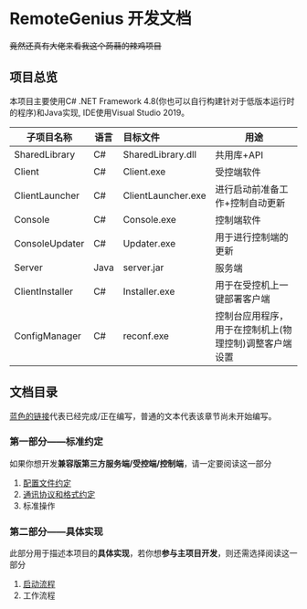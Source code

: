 # RemoteGenius 开发文档

~~竟然还真有大佬来看我这个蒟蒻的辣鸡项目~~

## 项目总览

本项目主要使用C# .NET Framework 4.8(你也可以自行构建针对于低版本运行时的程序)和Java实现, IDE使用Visual Studio 2019。

|子项目名称     |语言   |目标文件           |用途                               |
|---------------|-------|:------------------|-----------------------------------|
|SharedLibrary  |C#     |SharedLibrary.dll  |共用库+API                         |
|Client         |C#     |Client.exe         |受控端软件                         |
|ClientLauncher |C#     |ClientLauncher.exe |进行启动前准备工作+控制自动更新    |
|Console        |C#     |Console.exe        |控制端软件                         |
|ConsoleUpdater |C#     |Updater.exe        |用于进行控制端的更新               |
|Server         |Java   |server.jar         |服务端                             |
|ClientInstaller|C#     |Installer.exe      |用于在受控机上一键部署客户端       |
|ConfigManager  |C#     |reconf.exe         |控制台应用程序，用于在控制机上(物理控制)调整客户端设置|

## 文档目录

[蓝色的链接](#文档目录)代表已经完成/正在编写，普通的文本代表该章节尚未开始编写。

### 第一部分——标准约定

如果你想开发**兼容版第三方服务端/受控端/控制端**，请一定要阅读这一部分

1. [配置文件约定](配置文件约定.md)
2. [通讯协议和格式约定](通讯协议和格式约定.md)
3. 标准操作

### 第二部分——具体实现

此部分用于描述本项目的**具体实现**，若你想**参与主项目开发**，则还需选择阅读这一部分

1. [启动流程](启动流程.md)
2. 工作流程
